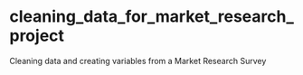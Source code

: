 # cleaning_data_for_market_research_project
Cleaning data and creating variables from a Market Research Survey 
